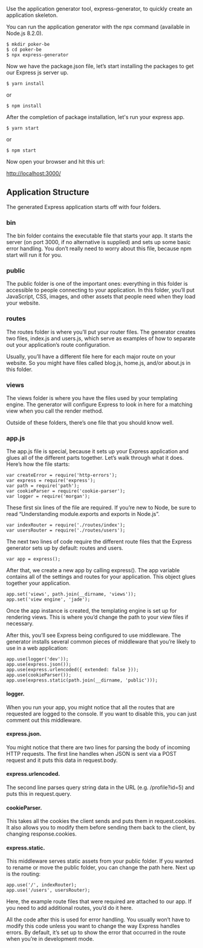 Use the application generator tool, express-generator, to quickly create an application skeleton.

You can run the application generator with the npx command (available in Node.js 8.2.0).

```
$ mkdir poker-be
$ cd poker-be
$ npx express-generator
```

Now we have the package.json file, let’s start installing the packages to get our Express js server up.

```
$ yarn install
```

or

```
$ npm install
```

After the completion of package installation, let's run your express app.

```
$ yarn start
```

or

```
$ npm start
```

Now open your browser and hit this url:

[http://localhost:3000/](http://localhost:3000/)

## Application Structure

The generated Express application starts off with four folders.

### bin

The bin folder contains the executable file that starts your app. It starts the server (on port 3000, if no alternative is supplied) and sets up some basic error handling. You don’t really need to worry about this file, because npm start will run it for you.

### public

The public folder is one of the important ones: ​everything​ in this folder is accessible to people connecting to your application. In this folder, you’ll put JavaScript, CSS, images, and other assets that people need when they load your website.

### routes

The routes folder is where you’ll put your router files. The generator creates two files, index.js and users.js, which serve as examples of how to separate out your application’s route configuration.

Usually, you’ll have a different file here for each major route on your website. So you might have files called blog.js, home.js, and/or about.js in this folder.

### views

The views folder is where you have the files used by your templating engine. The generator will configure Express to look in here for a matching view when you call the render method.

Outside of these folders, there’s one file that you should know well.

### app.js

The app.js file is special, because it sets up your Express application and glues all of the different parts together. Let’s walk through what it does. Here’s how the file starts:

```
var createError = require('http-errors');
var express = require('express');
var path = require('path');
var cookieParser = require('cookie-parser');
var logger = require('morgan');
```

These first six lines of the file are required. If you’re new to Node, be sure to read “Understanding module.exports and exports in Node.js”.

```
var indexRouter = require('./routes/index');
var usersRouter = require('./routes/users');
```

The next two lines of code require the different route files that the Express generator sets up by default: routes and users.

```
var app = express();
```

After that, we create a new app by calling express(). The app variable contains all of the settings and routes for your application. This object glues together your application.

```
app.set('views', path.join(__dirname, 'views'));
app.set('view engine', 'jade');
```

Once the app instance is created, the templating engine is set up for rendering views. This is where you’d change the path to your view files if necessary.

After this, you’ll see Express being configured to use middleware. The generator installs several common pieces of middleware that you’re likely to use in a web application:

```
app.use(logger('dev'));
app.use(express.json());
app.use(express.urlencoded({ extended: false }));
app.use(cookieParser());
app.use(express.static(path.join(__dirname, 'public')));
```

#### logger.

When you run your app, you might notice that all the routes that are requested are logged to the console. If you want to disable this, you can just comment out this middleware.

#### express.json.

You might notice that there are two lines for parsing the body of incoming HTTP requests. The first line handles when JSON is sent via a POST request and it puts this data in request.body.

#### express.urlencoded.

The second line parses query string data in the URL (e.g. /profile?id=5) and puts this in request.query.

#### cookieParser.

This takes all the cookies the client sends and puts them in request.cookies. It also allows you to modify them before sending them back to the client, by changing response.cookies.

#### express.static.

This middleware serves static assets from your public folder. If you wanted to rename or move the public folder, you can change the path here.
Next up is the routing:

```
app.use('/', indexRouter);
app.use('/users', usersRouter);
```

Here, the example route files that were required are attached to our app. If you need to add additional routes, you’d do it here.

All the code after this is used for error handling. You usually won’t have to modify this code unless you want to change the way Express handles errors. By default, it’s set up to show the error that occurred in the route when you’re in development mode.
